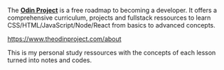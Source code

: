 The [**Odin Project**](https://www.theodinproject.com/paths) is a free roadmap to becoming a developer. It offers a comprehensive curriculum, projects and fullstack ressources to learn CSS/HTML/JavaScript/Node/React from basics to advanced concepts.

https://www.theodinproject.com/about

This is my personal study ressources with the concepts of each lesson turned into notes and codes.